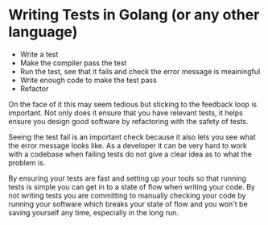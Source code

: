 # Writing Tests in Golang (or any other language)

* Write a test
* Make the compiler pass the test
* Run the test, see that it fails and check the error message is meainingful
* Write enough code to make the test pass 
* Refactor


On the face of it this may seem tedious but sticking to the feedback loop is important. Not only does it ensure that you have relevant tests, it helps ensure you design good software by refactoring with the safety of tests.

Seeing the test fail is an important check because it also lets you see what the error message looks like. As a developer it can be very hard to work with a codebase when failing tests do not give a clear idea as to what the problem is.

By ensuring your tests are fast and setting up your tools so that running tests is simple you can get in to a state of flow when writing your code.
By not writing tests you are committing to manually checking your code by running your software which breaks your state of flow and you won't be saving yourself any time, especially in the long run.
